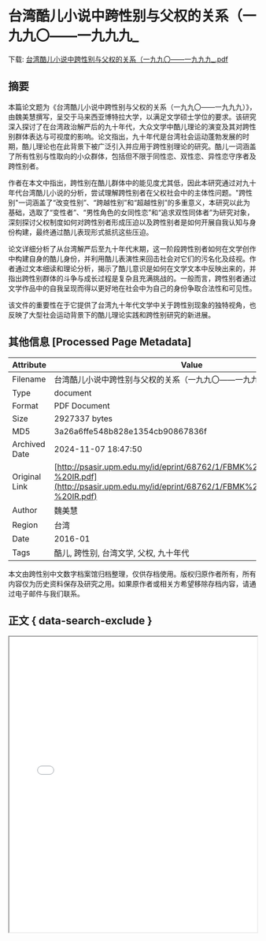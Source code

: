 # 台湾酷儿小说中跨性别与父权的关系（一九九〇——一九九九_

<!-- tcd_download_link -->
下载: <a href="../台湾酷儿小说中跨性别与父权的关系（一九九〇——一九九九_.pdf" download>台湾酷儿小说中跨性别与父权的关系（一九九〇——一九九九_.pdf</a>
<!-- tcd_download_link_end -->

## 摘要

<!-- tcd_abstract -->
本篇论文题为《台湾酷儿小说中跨性别与父权的关系（一九九〇——一九九九）》，由魏美慧撰写，呈交于马来西亚博特拉大学，以满足文学硕士学位的要求。该研究深入探讨了在台湾政治解严后的九十年代，大众文学中酷儿理论的演变及其对跨性别群体表达与可视度的影响。论文指出，九十年代是台湾社会运动蓬勃发展的时期，酷儿理论也在此背景下被广泛引入并应用于跨性别理论的研究。酷儿一词涵盖了所有性别与性取向的小众群体，包括但不限于同性恋、双性恋、异性恋守序者及跨性别者。

作者在本文中指出，跨性别在酷儿群体中的能见度尤其低，因此本研究通过对九十年代台湾酷儿小说的分析，尝试理解跨性别者在父权社会中的主体性问题。"跨性别"一词涵盖了“改变性别”、“跨越性别”和“超越性别”的多重意义，本研究以此为基础，选取了“变性者”、“男性角色的女同性恋”和“追求双性同体者”为研究对象，深刻探讨父权制度如何对跨性别者形成压迫以及跨性别者是如何开展自我认知与身份构建，最终通过酷儿表现形式抵抗这些压迫。

论文详细分析了从台湾解严后至九十年代末期，这一阶段跨性别者如何在文学创作中构建自身的酷儿身份，并利用酷儿表演性来回击社会对它们的污名化及歧视。作者通过文本细读和理论分析，揭示了酷儿意识是如何在文学文本中反映出来的，并指出跨性别群体的斗争与成长过程是复杂且充满挑战的。一般而言，跨性别者通过文学作品中的自我呈现而得以更好地在社会中为自己的身份争取合法性和可见性。

该文件的重要性在于它提供了台湾九十年代文学中关于跨性别现象的独特视角，也反映了大型社会运动背景下的酷儿理论实践和跨性别研究的新进展。

<!-- tcd_abstract_end -->

## 其他信息 [Processed Page Metadata]

| Attribute       | Value                                  |
|-----------------|----------------------------------------|
| Filename        | 台湾酷儿小说中跨性别与父权的关系（一九九〇——一九九九_.pdf                             |
| Type            | document                                 |
| Format          | PDF Document                               |
| Size            | 2927337 bytes                           |
| MD5             | 3a26a6ffe548b828e1354cb90867836f                                  |
| Archived Date   | 2024-11-07 18:47:50                             |
| Original Link   | [http://psasir.upm.edu.my/id/eprint/68762/1/FBMK%202016%202%20-%20IR.pdf](http://psasir.upm.edu.my/id/eprint/68762/1/FBMK%202016%202%20-%20IR.pdf)                         |
| Author          | 魏美慧                               |
| Region          | 台湾                               |
| Date            | 2016-01                                 |
| Tags            | 酷儿, 跨性别, 台湾文学, 父权, 九十年代                                 |

本文由跨性别中文数字档案馆归档整理，仅供存档使用。版权归原作者所有，所有内容仅为历史资料保存及研究之用。如果原作者或相关方希望移除存档内容，请通过电子邮件与我们联系。

## 正文 { data-search-exclude }

<!-- tcd_main_text -->
<iframe src="../台湾酷儿小说中跨性别与父权的关系（一九九〇——一九九九_.pdf" width="100%" height="600px">
    <p>无法显示PDF，请下载查看。</p>
</iframe>
<!-- tcd_main_text_end -->

